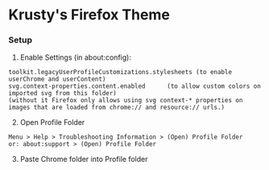 # Krusty's Firefox Theme

### Setup
1. Enable Settings (in about:config):
```
toolkit.legacyUserProfileCustomizations.stylesheets	(to enable userChrome and userContent)
svg.context-properties.content.enabled 		(to allow custom colors on imported svg from this folder)
(without it Firefox only allows using svg context-* properties on images that are loaded from chrome:// and resource:// urls.)
```
2. Open Profile Folder
```
Menu > Help > Troubleshooting Information > (Open) Profile Folder
or: about:support > (Open) Profile Folder
```
3. Paste Chrome folder into Profile folder
